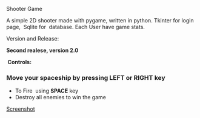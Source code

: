 <p dir="auto">Shooter Game</p>
<p dir="auto">A simple 2D shooter made with pygame, written in python. Tkinter for login page, &nbsp;Sqlite for &nbsp;database. Each User have game stats.</p>
<p dir="auto">Version and Release:</p>
<p dir="auto"><strong>Second realese, version 2.0</strong></p>
<p dir="auto"><strong>&nbsp;Controls:</strong></p>
<h3 dir="auto" tabindex="-1">Move your spaceship by pressing LEFT or RIGHT key</h3>
<ul dir="auto">
    <li>To Fire &nbsp;using <strong>SPACE</strong> key</li>
    <li>Destroy all enemies to win the game</li>
</ul>
<p><a href="http://![](https://github.com/haveacar/alians_guns/blob/d0ac3445dec94b7b0d57002a7f6df169be541563/screenshot.jpg)">Screenshot</a></p>
